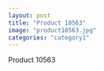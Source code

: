 ```yaml
---
layout: post
title: "Product 10563"
image: "product10563.jpg"
categories: "category1"
---
```

Product 10563
